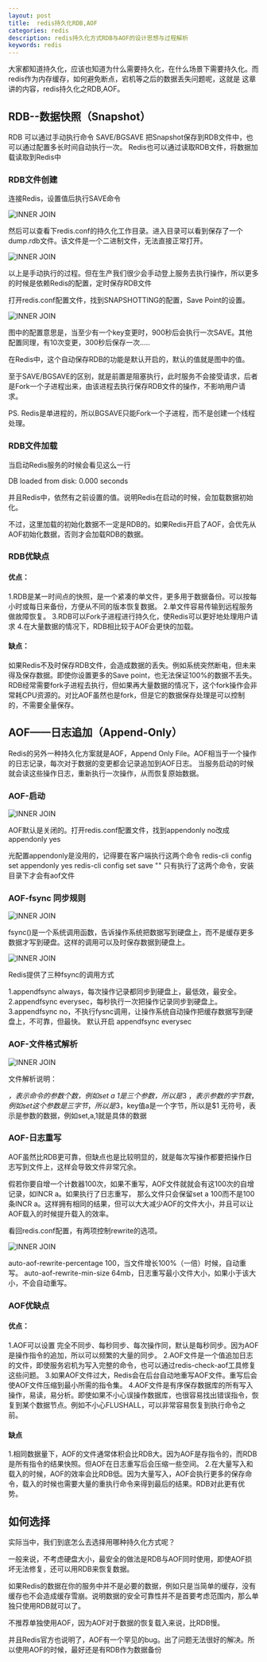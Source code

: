 ```yaml
---
layout: post
title:  redis持久化RDB,AOF
categories: redis
description: redis持久化方式RDB与AOF的设计思想与过程解析
keywords: redis
---
```


 大家都知道持久化，应该也知道为什么需要持久化，在什么场景下需要持久化。而redis作为内存缓存，如何避免断点，宕机等之后的数据丢失问题呢，这就是
 这章讲的内容，redis持久化之RDB,AOF。

## RDB--数据快照（Snapshot）
   
   RDB 可以通过手动执行命令 SAVE/BGSAVE 把Snapshot保存到RDB文件中，也可以通过配置多长时间自动执行一次。
   Redis也可以通过读取RDB文件，将数据加载读取到Redis中
  
### RDB文件创建

   连接Redis，设置值后执行SAVE命令
   
   ![INNER JOIN](https://chinakarl.github.io/images/posts/redis/data-persistence/rdb/save-command.jpg)
   
   然后可以查看下redis.conf的持久化工作目录。进入目录可以看到保存了一个dump.rdb文件。该文件是一个二进制文件，无法直接正常打开。
   
   ![INNER JOIN](https://chinakarl.github.io/images/posts/redis/data-persistence/rdb/rdb-file.jpg)
   
   以上是手动执行的过程。但在生产我们很少会手动登上服务去执行操作，所以更多的时候是依赖Redis的配置，定时保存RDB文件
   
   打开redis.conf配置文件，找到SNAPSHOTTING的配置，Save Point的设置。
   
   ![INNER JOIN](https://chinakarl.github.io/images/posts/redis/data-persistence/rdb/save-point.jpg)
   
   图中的配置意思是，当至少有一个key变更时，900秒后会执行一次SAVE。其他配置同理，有10次变更，300秒后保存一次.....
   
   在Redis中，这个自动保存RDB的功能是默认开启的，默认的值就是图中的值。
   
   至于SAVE/BGSAVE的区别，就是前置是阻塞执行，此时服务不会接受请求，后者是Fork一个子进程出来，由该进程去执行保存RDB文件的操作，不影响用户请求。
   
   PS. Redis是单进程的，所以BGSAVE只能Fork一个子进程，而不是创建一个线程处理。
   
### RDB文件加载

   当启动Redis服务的时候会看见这么一行 
   
   DB loaded from disk: 0.000 seconds
   
   并且Redis中，依然有之前设置的值。说明Redis在启动的时候，会加载数据初始化。
   
   不过，这里加载的初始化数据不一定是RDB的。如果Redis开启了AOF，会优先从AOF初始化数据，否则才会加载RDB的数据。
   
### RDB优缺点
   
   #### 优点：
   
   1.RDB是某一时间点的快照，是一个紧凑的单文件，更多用于数据备份。可以按每小时或每日来备份，方便从不同的版本恢复数据。
   2.单文件容易传输到远程服务做故障恢复。
   3.RDB可以Fork子进程进行持久化，使Redis可以更好地处理用户请求
   4.在大量数据的情况下，RDB相比较于AOF会更快的加载。
   
   #### 缺点：
   
   如果Redis不及时保存RDB文件，会造成数据的丢失。例如系统突然断电，但未来得及保存数据。即使你设置更多的Save point，也无法保证100%的数据不丢失。
   RDB经常需要fork子进程去执行，但如果再大量数据的情况下，这个fork操作会非常耗CPU资源的。对比AOF虽然也是fork，但是它的数据保存处理是可以控制的，不需要全量保存。
 
## AOF——日志追加（Append-Only）   

   Redis的另外一种持久化方案就是AOF，Append Only File。AOF相当于一个操作的日志记录，每次对于数据的变更都会记录追加到AOF日志。
   当服务启动的时候就会读这些操作日志，重新执行一次操作，从而恢复原始数据。
   
### AOF-启动   

   ![INNER JOIN](https://chinakarl.github.io/images/posts/redis/data-persistence/aof/aof-on.jpg)
   
   AOF默认是关闭的。打开redis.conf配置文件，找到appendonly no改成appendonly yes
   
   光配置appendonly是没用的，记得要在客户端执行这两个命令
   redis-cli config set appendonly yes
   redis-cli config set save ""
   只有执行了这两个命令，安装目录下才会有aof文件
   
### AOF-fsync 同步规则   

   ![INNER JOIN](https://chinakarl.github.io/images/posts/redis/data-persistence/aof/aof-on.jpg)
   
   fsync()是一个系统调用函数，告诉操作系统把数据写到硬盘上，而不是缓存更多数据才写到硬盘。这样的调用可以及时保存数据到硬盘上。
   
   ![INNER JOIN](https://chinakarl.github.io/images/posts/redis/data-persistence/aof/aof-fsync.jpg)
   
   Redis提供了三种fsync的调用方式
   
   1.appendfsync always，每次操作记录都同步到硬盘上，最低效，最安全。
   2.appendfsync everysec，每秒执行一次把操作记录同步到硬盘上。
   3.appendfsync no，不执行fysnc调用，让操作系统自动操作把缓存数据写到硬盘上，不可靠，但最快。
   默认开启 appendfsync everysec
   
### AOF-文件格式解析

   ![INNER JOIN](https://chinakarl.github.io/images/posts/redis/data-persistence/aof/aof-rule.jpg)

   文件解析说明：
  
   *，表示命令的参数个数，例如set a 1是三个参数，所以是*3
   $，表示参数的字节数，例如set这个参数是三字节，所以是$3，key值a是一个字节，所以是$1
   无符号，表示是参数的数据，例如set,a,1就是具体的数据
   
### AOF-日志重写   

   AOF虽然比RDB更可靠，但缺点也是比较明显的，就是每次写操作都要把操作日志写到文件上，这样会导致文件非常冗余。

   假若你要自增一个计数器100次，如果不重写，AOF文件就就会有这100次的自增记录，如INCR a。如果执行了日志重写，
   那么文件只会保留set a 100而不是100条INCR a。这样拥有相同的结果，但可以大大减少AOF的文件大小，并且可以让AOF载入的时候提升载入的效率。

   看回redis.conf配置，有两项控制rewrite的选项。
   
   ![INNER JOIN](https://chinakarl.github.io/images/posts/redis/data-persistence/aof/aof-rewrite.jpg)
   
   auto-aof-rewrite-percentage 100，当文件增长100%（一倍）时候，自动重写。
   auto-aof-rewrite-min-size 64mb，日志重写最小文件大小，如果小于该大小，不会自动重写。
   
### AOF优缺点
   
   #### 优点：
   
   1.AOF可以设置 完全不同步、每秒同步、每次操作同，默认是每秒同步。因为AOF是操作指令的追加，所以可以频繁的大量的同步。
   2.AOF文件是一个值追加日志的文件，即使服务宕机为写入完整的命令，也可以通过redis-check-aof工具修复这些问题。
   3.如果AOF文件过大，Redis会在后台自动地重写AOF文件。重写后会使AOF文件压缩到最小所需的指令集。
   4.AOF文件是有序保存数据库的所有写入操作，易读，易分析。即使如果不小心误操作数据库，也很容易找出错误指令，恢复到某个数据节点。例如不小心FLUSHALL，可以非常容易恢复到执行命令之前。
   
   #### 缺点
   
   1.相同数据量下，AOF的文件通常体积会比RDB大。因为AOF是存指令的，而RDB是所有指令的结果快照。但AOF在日志重写后会压缩一些空间。
   2.在大量写入和载入的时候，AOF的效率会比RDB低。因为大量写入，AOF会执行更多的保存命令，载入的时候也需要大量的重执行命令来得到最后的结果。RDB对此更有优势。
   
## 如何选择

   实际当中，我们到底怎么去选择用哪种持久化方式呢？
   
   一般来说，不考虑硬盘大小，最安全的做法是RDB与AOF同时使用，即使AOF损坏无法修复，还可以用RDB来恢复数据。
   
   如果Redis的数据在你的服务中并不是必要的数据，例如只是当简单的缓存，没有缓存也不会造成缓存雪崩。说明数据的安全可靠性并不是首要考虑范围内，那么单独只使用RDB就可以了。
   
   不推荐单独使用AOF，因为AOF对于数据的恢复载入来说，比RDB慢。
   
   并且Redis官方也说明了，AOF有一个罕见的bug。出了问题无法很好的解决。所以使用AOF的时候，最好还是有RDB作为数据备份
